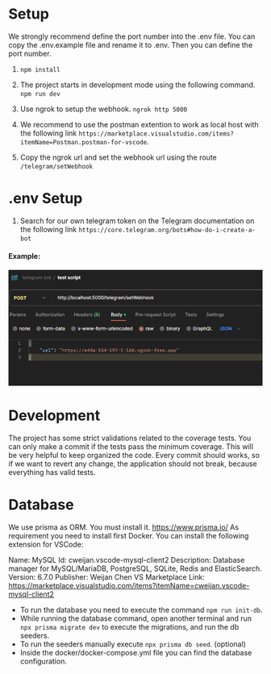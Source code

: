 # Setup

We strongly recommend define the port number into the .env file. You can copy the .env.example file and rename it to .env. Then you can define the port number.

1. `npm install`

2. The project starts in development mode using the following command.
   `npm run dev`

3. Use ngrok to setup the webhook.
   `ngrok http 5000`

4. We recommend to use the postman extention to work as local host with the following link `https://marketplace.visualstudio.com/items?itemName=Postman.postman-for-vscode`.

5. Copy the ngrok url and set the webhook url using the route
   `/telegram/setWebhook`

# .env Setup

1. Search for our own telegram token on the Telegram documentation on the following link `https://core.telegram.org/bots#how-do-i-create-a-bot`

#### Example:

![Alt text](image.png)

# Development

The project has some strict validations related to the coverage tests. You can only make a commit if the tests pass the minimum coverage. This will be very helpful to keep organized the code. Every commit should works, so if we want to revert any change, the application should not break, because everything has valid tests.

# Database

We use prisma as ORM. You must install it. https://www.prisma.io/
As requirement you need to install first Docker. You can install the following extension for VSCode:

Name: MySQL
Id: cweijan.vscode-mysql-client2
Description: Database manager for MySQL/MariaDB, PostgreSQL, SQLite, Redis and ElasticSearch.
Version: 6.7.0
Publisher: Weijan Chen
VS Marketplace Link: https://marketplace.visualstudio.com/items?itemName=cweijan.vscode-mysql-client2

- To run the database you need to execute the command `npm run init-db`.
- While running the database command, open another terminal and run `npx prisma migrate dev` to execute the migrations, and run the db seeders.
- To run the seeders manually execute `npx prisma db seed`. (optional)
- Inside the docker/docker-compose.yml file you can find the database configuration.
   